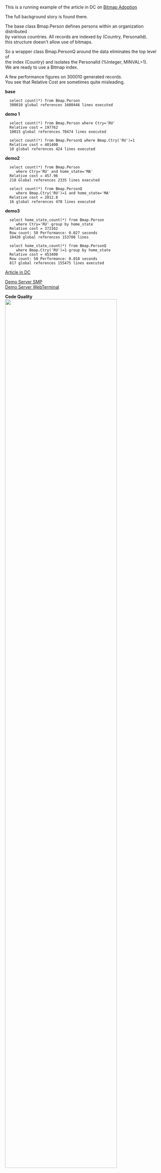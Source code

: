 This is a running example of the article in DC on [Bitmap Adoption](https://community.intersystems.com/post/adopted-bitmap)   

The full background story is found there.  

The base class Bmap.Person defines persons within an organization distributed  
by various countries. All records are indexed by (Country, PersonalId).  
this structure doesn't allow use of bitmaps.  

So a wrapper class Bmap.PersonQ around the data eliminates the top level of  
the index (Country) and isolates the PersonalId (%Integer, MINVAL=1).  
We are ready to use a Bitmap index.  

A few performance figures on 300010 generated records.  
You see that Relative Cost are sometimes quite misleading.  

__base__ 
~~~
  select count(*) from Bmap.Person  
  300010 global references 1600446 lines executed   
~~~

__demo 1__  
~~~
  select count(*) from Bmap.Person where Ctry='RU'  
  Relative cost = 197762  
  10015 global references 70474 lines executed    
      
  select count(*) from Bmap.PersonQ where Bmap.Ctry('RU')=1  
  Relative cost = 401400  
  10 global references 424 lines executed   
~~~

__demo2__  
~~~
  select count(*) from Bmap.Person   
     where Ctry='RU' and home_state='MA'   
  Relative cost = 457.96    
  218 Global references 2335 lines executed   
   
  select count(*) from Bmap.PersonQ   
     where Bmap.Ctry('RU')=1 and home_state='MA'   
  Relative cost = 2012.8   
  16 global references 478 lines executed  
~~~

__demo3__  
~~~
  select home_state,count(*) from Bmap.Person   
     where Ctry='RU' group by home_state  
  Relative cost = 372162   
  Row count: 50 Performance: 0.027 seconds   
  10420 global references 153708 lines  
      
  select home_state,count(*) from Bmap.PersonQ   
     where Bmap.Ctry('RU')=1 group by home_state    
  Relative cost = 453400    
  Row count: 50 Performance: 0.018 seconds    
  817 global references 155475 lines executed    

~~~

[Article in DC](https://community.intersystems.com/post/adopted-bitmap)   

[Demo Server SMP](https://bitmap-adoption.demo.community.intersystems.com/csp/sys/UtilHome.csp)   
[Demo Server WebTerminal](https://bitmap-adoption.demo.community.intersystems.com/terminal/)    
        
**Code Quality**   
<img width="85%" src="https://openexchange.intersystems.com/mp/img/packages/1761/screenshots/uhbkv4remosd7onpyaxqdozlz6k.jpg">
